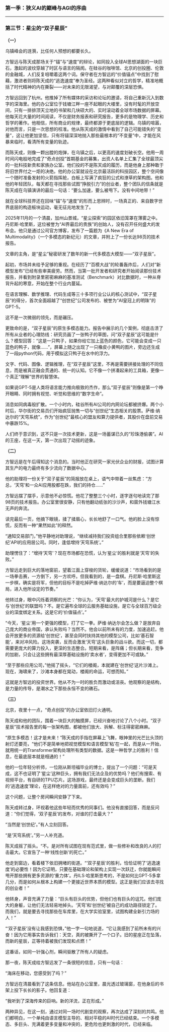 ### **第一季：狭义AI的巅峰与AGI的序曲**

---

### **第三节：星尘的“双子星辰”**

**（一）**

乌镇峰会的涟漪，比任何人预想的都要长久。

方智远与陈天成那场关于“锚”与“速度”的辩论，如同投入全球AI思想湖面的一块巨石，激起的波纹穿越了时区与语言的隔阂。在硅谷的咖啡馆、北京的创投圈、伦敦的金融城，人们反复咀嚼着这两个词。保守者在方智远的“价值锚点”中找到了慰藉，激进者则将陈天成的“逃逸速度”奉为圣经。这两种看似对立的哲学，精准地概括了时代精神的内在撕裂——对未来的无限渴望，与对颠覆的深层恐惧。

方智远回到了杭州。他推掉了所有媒体的采访和论坛的邀请，将自己重新沉入到数字的深海里。他的办公室位于钱塘江畔一座不起眼的大楼里，没有时髦的开放空间，只有一排排顶天立地的书架和几块硕大的、实时滚动着全球市场数据的屏幕。他每天花大量的时间阅读，不仅是财务报表和研究报告，更多的是物理学、历史和哲学的著作。他相信，所有商业的规律，最终都源于更底层的逻辑。乌镇的喧嚣，对他而言，只是一次思想的校准。他从陈天成的激情中看到了自己可能错失的“变量”，这让他更加坚信，只有将锚深深地抛入那些最根本的“不变量”中，才能在风暴来临时，看清所有变量的轨迹。

而陈天成，则像一颗出膛的炮弹，在乌镇之后，以更高的速度划破长空。他用一周时间闪电般地完成了“奇点创投”首期基金的募集，出资人名单上汇集了全球最顶尖的一批科技新贵和家族办公室。他们投的不是陈天成的履历，而是他身上那种敢于将旧世界付之一炬的决绝。他的办公室就设在北京最活跃的科技园区，整个空间像一个随时准备发射的火箭指挥舱，白板上写满了疯狂的公式和潦草的架构图。他和他的年轻团队，每天都在寻找那些试图“挣脱引力”的创业者，整个团队的信条就是陈天成在乌镇演讲的最后一句话：“要么加速，要么被甩下。没有中间地带！”

就在全球科技界还在回味“锚”与“速度”的形而上思辨时，一场真正的、来自数字世界底层的构造板块运动，毫无征兆地发生了。

2025年11月的一个清晨，加州山景城，“星尘探索”的园区依旧笼罩在薄雾之中。丹尼斯·哈里斯，这位被誉为“AI界最后的贵族”的创始人，没有召开任何盛大的发布会。他只是通过公司官方博客，发布了一篇题为《A New Era of Multimodality》（一个多模态的新纪元）的文章，并附上了一份长达98页的技术报告。

文章的主角，是“星尘”秘密研发了数年的新一代多模态大模型——“双子星辰”。

起初，市场并未给予足够的重视。在经历了“百模大战”的轮番轰炸后，人们对“新模型发布”已经有些审美疲劳。然而，当第一批开发者和研究者开始阅读那份技术报告，并看到附录里密密麻麻的基准测试（Benchmark）对比数据时，一种从脊背升起的寒意，开始在整个行业内蔓延。

在语言理解、数学推理、代码生成等三十多项行业公认的核心测试中，“双子星辰”的得分，首次全面超越了“创世纪”公司发布的、被誉为“AI皇冠上的明珠”的GPT-5。

这不是一次微弱的领先，而是碾压。

更致命的是，“双子星辰”的原生多模态能力。报告中展示的几个案例，彻底击溃了所有从业者的心理防线：研究员画了一张鸭子的草图，问“双子星辰”这可能是什么？模型回答：“这是一只鸭子，如果你给它加上蓝色的颜色，它可能会变成一只蓝色的鸭子，就像……”，屏幕上随之出现了一只橡皮小黄鸭的图片，旁边还生成了一段python代码，用于模拟这只鸭子在水中的浮力。

文字、代码、图像、逻辑推理，在“双子星辰”这里，不再是需要拼接处理的不同信息，而是被真正融会贯通的、统一的认知。它不像一个拼凑起来的工具箱，更像一个真正“理解”世界的智慧体。

如果说GPT-5是人类将语言能力推向极致的杰作，那么“双子星辰”则像是第一个睁开眼睛、同时拥有视觉、听觉和思维的“数字生命”。

消息如同病毒般扩散。一个小时内，硅谷所有AI公司的内网论坛都被挤爆。两个小时后，华尔街的交易员们开始疯狂抛售一切与“创世纪”生态相关的股票。萨维·纳达尔的“天穹系统”，作为“创世纪”最核心的盟友和算力提供者，其股价在盘前交易中暴跌15%。

人们终于意识到，这不只是一次技术更新，这是一场蓄谋已久的“珍珠港偷袭”。AI的王座，在这一天，第一次出现了动摇的迹象。

**（二）**

方智远是在午后得知这个消息的。当时他正在研究一家光伏企业的财报，试图计算其生产的电力最终有多少流向了数据中心。

他的助理将一份关于“双子星辰”的简报放在桌上，语气中带着一丝焦虑：“方总，‘天穹’和一众AI应用股都在跌，我们的持仓……”

方智远摆了摆手，示意他不必惊慌。他花了整整三个小时，逐字逐句地读完了那98页的技术报告。办公室里很安静，只有他翻动纸张的沙沙声，和窗外钱塘江水无声的奔流。

读完最后一页，他摘下眼镜，揉了揉眉心，长长地舒了一口气。他的脸上没有惊慌，反而有一种“果然如此”的释然。

“通知交易部门，”他平静地对助理说，“继续减持我们投资组合里那些依赖‘创世纪’API的应用层公司。同时，逢低增持‘天穹系统’。”

助理愣住了：“增持‘天穹’？现在市场都在恐慌，认为‘星尘’的胜利就是‘天穹’的失败。”

方智远走到巨大的落地窗前，望着江面上穿梭的货轮，缓缓说道：“市场看到的是一场拳击赛，一方倒下，另一方欢呼。但我看到的，是一盘棋。丹尼斯·哈里斯这一步棋，确实是将军，但他的目标不是吃掉萨维·纳达尔的‘车’，而是要逼迫整个棋局，进入他所设定的节奏。”

他转过身，眼中闪烁着洞察的光芒：“你认为，‘天穹’最大的护城河是什么？是它与‘创世纪’的联盟吗？不。是它遍布全球的云服务基础设施，是它与全球百万级企业的深度绑定关系。这是它的‘价值锚点’。”

“今天，‘星尘’用一个更强的模型，打了它一拳。萨维·纳达尔会怎么做？是放弃自己庞大的商业帝国，承认失败吗？当然不。他会以前所未有的力度，加速追赶。他会开放更多的资源给‘创世纪’，甚至会同时扶持其他的模型公司，比如‘基石智能’，来对冲风险。这场突袭，反而会激发‘天穹’这头巨象的战斗欲。而这一切，都需要更庞大的算力投入，更深的生态整合。短期来看，是阵痛；但长期来看，竞争的加剧，只会让这些拥有最深厚基础设施的‘卖水者’，变得更加不可或缺。”

“至于那些应用公司，”他摇了摇头，“它们的楼阁，本就建在‘创世纪’这片沙滩上。现在，海啸来了，沙滩本身都在晃动，楼阁的命运，可想而知。”

这就是方智远的投资世界。他从不为一时的胜负而激动或沮丧。他观察的是结构，是力量的传导，是潮水之下那些永恒不变的礁石。

**（三）**

北京，夜里十一点，“奇点创投”的办公室依旧灯火通明。

陈天成和他的团队，围着一块巨大的触摸屏，已经兴奋地讨论了八个小时。“双子星辰”技术报告里的每一张架构图，都被他们放大、拆解、标注得密密麻麻。

“原生多模态！这才是未来！”陈天成的手指在屏幕上飞舞，眼神里的光芒比头顶的射灯还要亮，“他们不是简单地把视觉模型和语言模型‘粘’在一起，而是从一开始，就用统一的Transformer架构处理所有类型的数据。这是一种哲学上的胜利！信息，在最底层本就是相通的！”

他的一位年轻分析师，一位刚从斯坦福毕业的博士，提出了一个问题：“可是天成，这不也证明了‘星尘’这种巨头，拥有我们无法企及的优势吗？他们有搜索、有视频平台，有自研的TPU芯片。这场游戏，最终还是会变成巨头的垄断。我们的‘逃逸速度’理论，在这样绝对的力量面前，还有效吗？”

这个问题，让整个房间瞬间安静了下来。

陈天成转过身，环视着他这些年轻而优秀的同事们。他没有直接回答，而是反问道：“你们觉得，‘双子星辰’的发布，对谁的打击最大？”

“当然是‘创世纪’。”有人立刻回答。

“是‘天穹系统’。”另一人补充道。

陈天成摇了摇头。“不。是对所有试图在现有范式里，做一些修补和改良的人的打击最大。它宣告了一种‘线性创新’的死亡。”

他走到窗边，看着楼下依旧拥堵的街道。“‘双子星辰’的胜利，恰恰证明了‘逃逸速度’的必要性！因为它证明，只要在基础理论和架构上实现一次跃迁，你就能瞬间甩开那些拥有更多资源的‘重力体’。丹ILS·哈里斯思考的，不是如何比GPT-5多拿几分，而是如何从根本上构建一个更接近世界本质的模型。这正是我们应该去寻找的创业者！”

他转身，声音充满了力量：“巨头有巨头的优势，但他们也有巨头的诅咒。他们庞大的身躯，让他们无法轻易地掉头。‘天穹’和‘创世纪’被自己的成功路径锁定了。而我们，就是要去寻找那些在车库里，在大学实验室里，试图构建全新引力场的人！”

“‘双子星辰’没有让我感到恐惧，”他一字一句地说道，“它让我感到了前所未有的兴奋！因为它用事实告诉我们：天空，真的被撕开了一个口子。旧的星座正在坠落，而新的星辰，正等待着被我们发现和点燃！”

这番话，如同一针强心剂，瞬间驱散了所有人的疑虑。

那一夜，陈天成给方智远发了一条很短的信息，只有一句话：

“海床在移动，您感受到了吗？”

方智远在清晨看到了这条信息。他站在办公室里，晨光透过玻璃窗，在他身后的书架上投下长长的影子。他回复道：

“我听到了深海传来的巨响。新的洋流，正在形成。”

两种异见，在这一刻，通过对同一场时代剧变的观察，再次达成了深刻的共鸣。他们都明白，一个单纯由语言模型主导的、相对平稳的AI时代已经结束。一个多模态、多巨头、充满着更多变量和冲突的，更危险也更刺激的时代，已经来临。
